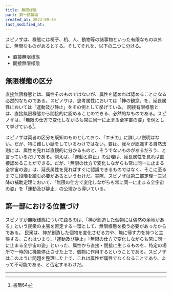 ```yaml
---
title: 無限様態
part: 第一部補論
created_at: 2023-09-30
last_modified_at: 
---
```


スピノザは、様態には椅子、机、人、動物等の諸事物といった有限なもの以外に、無限なものがあるとする。そしてそれを、以下の二つに分ける。

- 直接無限様態
- 間接無限様態

## 無限様態の区分

直接無限様態とは、属性そのものではないが、属性を認めれば認めることになる必然的なものである。スピノザは、思考属性においては「神の観念」を、延長属性においては「運動及び静止」をその例として挙げている。
間接有限様態とは、直接無限様態から間接的に認めることのできる、必然的なものである。スピノザは、「無限の仕方で変化しながらも常に同一に止まる全宇宙の姿」を例として挙げている[^ref1]。

[^ref1]:書簡64

スピノザは両者の区分を既知のものとしており、『エチカ』に詳しい説明はない。だが、特に難しい話をしているわけではない。要は、我々が認識する自然法則には、属性を見れば直観的に分かるものと、そうでないものがあるだろう、と言っているだけである。例えば、「運動と静止」の公理は、延長属性を見れば直接認めることができる。だが、「無限の仕方で変化しながらも常に同一に止まる全宇宙の姿」は、延長属性を見ればすぐに認識できるものではなく、そこに至るまでに段階を踏む必要があるというわけだ。実際、スピノザは第二部定理一三以降の補助定理において、「無限の仕方で変化しながらも常に同一に止まる全宇宙の姿」を「運動及び静止」の公理から導いている。

## 第一部における位置づけ

スピノザが無限様態について語るのは、「神が創造した個物には偶然の余地がある」という民衆の主張を否定する一環として、無限様態を扱う必要があったからである。
民衆は、神が創造した個物を変化させる力や、無に帰す力を持つと主張する。これはつまり、「運動及び静止」「無限の仕方で変化しながらも常に同一に止まる全宇宙の姿」といった、属性から直接・間接に生じるものを、特定の場所で一時的に機能停止させた上で、個物に作用するということである。スピノザはこのように問題を整理した上で、これは属性が属性でなくなることであり、よって不可能である、と否定するわけだ。

---
